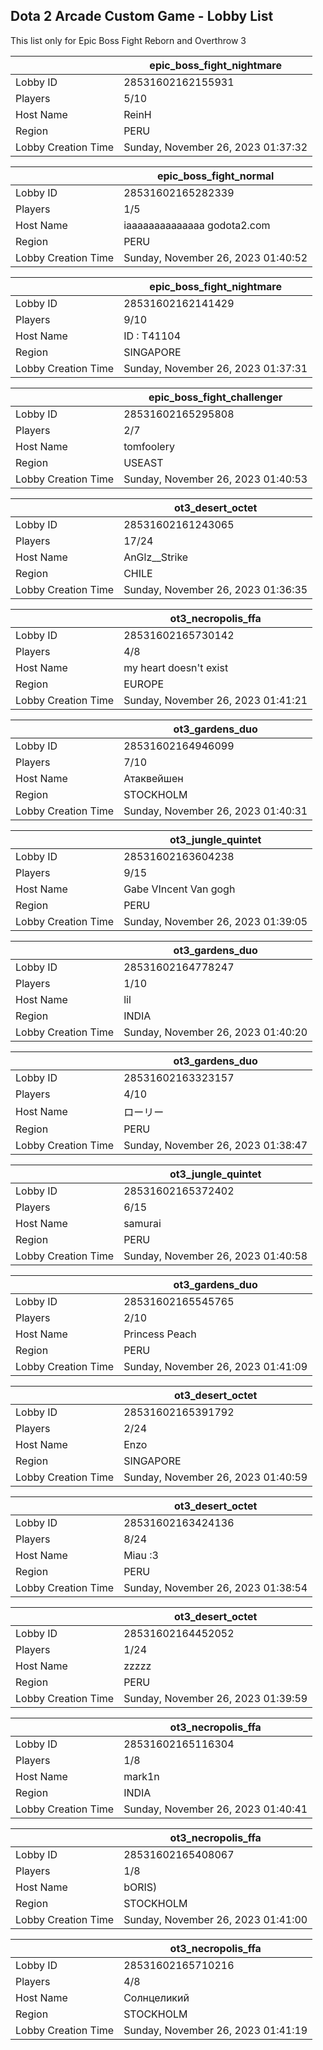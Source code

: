 ## Dota 2 Arcade Custom Game - Lobby List

This list only for Epic Boss Fight Reborn and Overthrow 3

|  | epic_boss_fight_nightmare |
| ------ | ------ |
| Lobby ID | 28531602162155931 |
| Players | 5/10 |
| Host Name | ReinH |
| Region | PERU |
| Lobby Creation Time | Sunday, November 26, 2023 01:37:32 |


|  | epic_boss_fight_normal |
| ------ | ------ |
| Lobby ID | 28531602165282339 |
| Players | 1/5 |
| Host Name | iaaaaaaaaaaaaaa godota2.com |
| Region | PERU |
| Lobby Creation Time | Sunday, November 26, 2023 01:40:52 |


|  | epic_boss_fight_nightmare |
| ------ | ------ |
| Lobby ID | 28531602162141429 |
| Players | 9/10 |
| Host Name | ID : T41104 |
| Region | SINGAPORE |
| Lobby Creation Time | Sunday, November 26, 2023 01:37:31 |


|  | epic_boss_fight_challenger |
| ------ | ------ |
| Lobby ID | 28531602165295808 |
| Players | 2/7 |
| Host Name | tomfoolery |
| Region | USEAST |
| Lobby Creation Time | Sunday, November 26, 2023 01:40:53 |


|  | ot3_desert_octet |
| ------ | ------ |
| Lobby ID | 28531602161243065 |
| Players | 17/24 |
| Host Name | AnGlz__Strike |
| Region | CHILE |
| Lobby Creation Time | Sunday, November 26, 2023 01:36:35 |


|  | ot3_necropolis_ffa |
| ------ | ------ |
| Lobby ID | 28531602165730142 |
| Players | 4/8 |
| Host Name | my heart doesn't exist |
| Region | EUROPE |
| Lobby Creation Time | Sunday, November 26, 2023 01:41:21 |


|  | ot3_gardens_duo |
| ------ | ------ |
| Lobby ID | 28531602164946099 |
| Players | 7/10 |
| Host Name | Атаквейшен |
| Region | STOCKHOLM |
| Lobby Creation Time | Sunday, November 26, 2023 01:40:31 |


|  | ot3_jungle_quintet |
| ------ | ------ |
| Lobby ID | 28531602163604238 |
| Players | 9/15 |
| Host Name | Gabe VIncent Van gogh |
| Region | PERU |
| Lobby Creation Time | Sunday, November 26, 2023 01:39:05 |


|  | ot3_gardens_duo |
| ------ | ------ |
| Lobby ID | 28531602164778247 |
| Players | 1/10 |
| Host Name | lil |
| Region | INDIA |
| Lobby Creation Time | Sunday, November 26, 2023 01:40:20 |


|  | ot3_gardens_duo |
| ------ | ------ |
| Lobby ID | 28531602163323157 |
| Players | 4/10 |
| Host Name | ローリー |
| Region | PERU |
| Lobby Creation Time | Sunday, November 26, 2023 01:38:47 |


|  | ot3_jungle_quintet |
| ------ | ------ |
| Lobby ID | 28531602165372402 |
| Players | 6/15 |
| Host Name | samurai |
| Region | PERU |
| Lobby Creation Time | Sunday, November 26, 2023 01:40:58 |


|  | ot3_gardens_duo |
| ------ | ------ |
| Lobby ID | 28531602165545765 |
| Players | 2/10 |
| Host Name | Princess Peach |
| Region | PERU |
| Lobby Creation Time | Sunday, November 26, 2023 01:41:09 |


|  | ot3_desert_octet |
| ------ | ------ |
| Lobby ID | 28531602165391792 |
| Players | 2/24 |
| Host Name | Enzo |
| Region | SINGAPORE |
| Lobby Creation Time | Sunday, November 26, 2023 01:40:59 |


|  | ot3_desert_octet |
| ------ | ------ |
| Lobby ID | 28531602163424136 |
| Players | 8/24 |
| Host Name | Miau :3 |
| Region | PERU |
| Lobby Creation Time | Sunday, November 26, 2023 01:38:54 |


|  | ot3_desert_octet |
| ------ | ------ |
| Lobby ID | 28531602164452052 |
| Players | 1/24 |
| Host Name | zzzzz |
| Region | PERU |
| Lobby Creation Time | Sunday, November 26, 2023 01:39:59 |


|  | ot3_necropolis_ffa |
| ------ | ------ |
| Lobby ID | 28531602165116304 |
| Players | 1/8 |
| Host Name | mar⁧⁧k1n |
| Region | INDIA |
| Lobby Creation Time | Sunday, November 26, 2023 01:40:41 |


|  | ot3_necropolis_ffa |
| ------ | ------ |
| Lobby ID | 28531602165408067 |
| Players | 1/8 |
| Host Name | bORIS) |
| Region | STOCKHOLM |
| Lobby Creation Time | Sunday, November 26, 2023 01:41:00 |


|  | ot3_necropolis_ffa |
| ------ | ------ |
| Lobby ID | 28531602165710216 |
| Players | 4/8 |
| Host Name | Солнцеликий |
| Region | STOCKHOLM |
| Lobby Creation Time | Sunday, November 26, 2023 01:41:19 |


